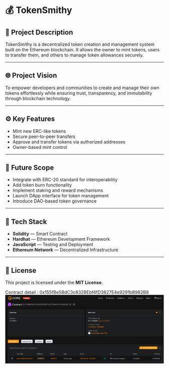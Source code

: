# 💰 TokenSmithy

## 🧩 Project Description
TokenSmithy is a decentralized token creation and management system built on the Ethereum blockchain. It allows the owner to mint tokens, users to transfer them, and others to manage token allowances securely.

---

## 🌐 Project Vision
To empower developers and communities to create and manage their own tokens effortlessly while ensuring trust, transparency, and immutability through blockchain technology.

---

## ⚙️ Key Features
- Mint new ERC-like tokens  
- Secure peer-to-peer transfers  
- Approve and transfer tokens via authorized addresses  
- Owner-based mint control  

---

## 🚀 Future Scope
- Integrate with ERC-20 standard for interoperability  
- Add token burn functionality  
- Implement staking and reward mechanisms  
- Launch DApp interface for token management  
- Introduce DAO-based token governance  

---

## 🧰 Tech Stack
- **Solidity** — Smart Contract  
- **Hardhat** — Ethereum Development Framework  
- **JavaScript** — Testing and Deployment  
- **Ethereum Network** — Decentralized Infrastructure  

---

## 📜 License
This project is licensed under the **MIT License**.

Contract detail : 0x155fBe5BdC3c832BEbf4fD3827E4e9291bB962B8
![alt text](image.png)